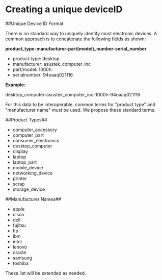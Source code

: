 # Creating a unique deviceID

##Unique Device ID Format

There is no standard way to uniquely identify most electronic devices. A common approach is to concatenate the following fields as shown:

**product\_type-manufacturer-part(model)\_number-serial\_number**

- product type: desktop
- manufacturer: asustek\_computer\_inc
- part/model: 1000h
- serialnumber: 94oaaq021116

**Example:**

desktop\_computer-asustek\_computer\_inc-1000h-94oaaq021116

For this data to be interoperable, common terms for "product type" and "manufacturer name" must be used.  We propose these standard terms.

##Product Types##
- computer_accessory
- computer_part
- consumer_electronics
- desktop_computer
- display
- laptop
- laptop_part
- mobile_device
- networking_device
- printer
- scrap
- storage_device

##Manufacturer Names##
- apple
- cisco
- dell
- fujitsu
- hp
- ibm
- intel
- lenovo
- oracle
- samsung
- toshiba

These list will be extended as needed.





